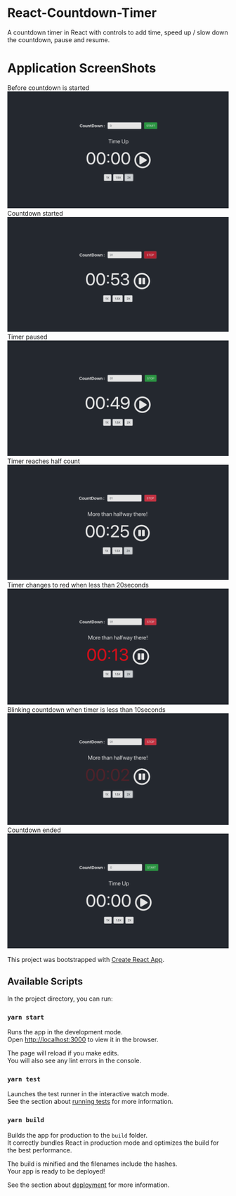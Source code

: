 # React-Countdown-Timer

A countdown timer in React with controls to add time, speed up / slow down the countdown, pause and resume.

# Application ScreenShots
Before countdown is started
![Alt text](./src/images/screenshots/shot-beforestart.png?raw=true "Before countdown is started")
Countdown started
![Alt text](./src/images/screenshots/shot-started.png?raw=true "Countdown started")
Timer paused
![Alt text](./src/images/screenshots/shot-paused.png?raw=true "Timer paused")
Timer reaches half count
![Alt text](./src/images/screenshots/shot-halftime.png?raw=true "Timer reaches half count")
Timer changes to red when less than 20seconds
![Alt text](./src/images/screenshots/shot-lessthan-20sec.png?raw=true "Timer changes to red when less than 20seconds")
Blinking countdown when timer is less than 10seconds
![Alt text](./src/images/screenshots/shot-blinking.png?raw=true "Blinking countdown when timer is less than 10seconds")
Countdown ended
![Alt text](./src/images/screenshots/shot-ended.png?raw=true "Countdown ended")

This project was bootstrapped with [Create React App](https://github.com/facebook/create-react-app).

## Available Scripts

In the project directory, you can run:

### `yarn start`

Runs the app in the development mode.<br />
Open [http://localhost:3000](http://localhost:3000) to view it in the browser.

The page will reload if you make edits.<br />
You will also see any lint errors in the console.

### `yarn test`

Launches the test runner in the interactive watch mode.<br />
See the section about [running tests](https://facebook.github.io/create-react-app/docs/running-tests) for more information.

### `yarn build`

Builds the app for production to the `build` folder.<br />
It correctly bundles React in production mode and optimizes the build for the best performance.

The build is minified and the filenames include the hashes.<br />
Your app is ready to be deployed!

See the section about [deployment](https://facebook.github.io/create-react-app/docs/deployment) for more information.
